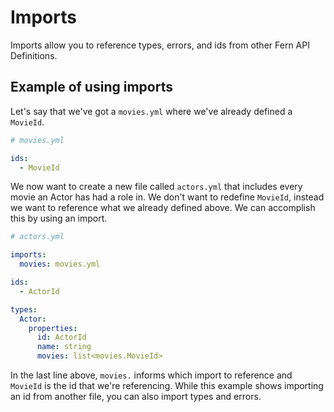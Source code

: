 # Imports

Imports allow you to reference types, errors, and ids from other Fern API Definitions.

## Example of using imports

Let's say that we've got a `movies.yml` where we've already defined a `MovieId`.

```yml
# movies.yml

ids:
  - MovieId
```

We now want to create a new file called `actors.yml` that includes every movie an Actor has had a role in. We don't want to redefine `MovieId`, instead we want to reference what we already defined above. We can accomplish this by using an import.

```yml
# actors.yml

imports:
  movies: movies.yml

ids:
  - ActorId

types:
  Actor:
    properties:
      id: ActorId
      name: string
      movies: list<movies.MovieId>
```

In the last line above, `movies.` informs which import to reference and `MovieId` is the id that we're referencing. While this example shows importing an id from another file, you can also import types and errors.
